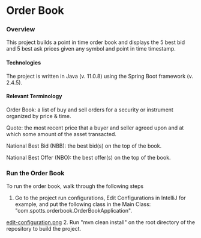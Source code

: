 # Order Book

### Overview
This project builds a point in time order book and displays the 5 best bid and 5 best ask prices given any symbol and point in time timestamp.

#### Technologies
The project is written in Java (v. 11.0.8) using the Spring Boot framework (v. 2.4.5).

#### Relevant Terminology
Order Book:  a list of buy and sell orders for a security or instrument organized by price & time.

Quote: the most recent price that a buyer and seller agreed upon and at which some amount of the asset transacted. 

National Best Bid (NBB): the best bid(s) on the top of the book.

National Best Offer (NBO): the best offer(s) on the top of the book. 

### Run the Order Book
To run the order book, walk through the following steps
1. Go to the project run configurations, Edit Configurations in IntelliJ for example, and put the following class in the Main Class: "com.spotts.orderbook.OrderBookApplication".

[edit-configuration.png](https://postimg.cc/1gZsNXYW)
2. Run "mvn clean install" on the root directory of the repository to build the project.
